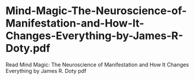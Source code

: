 # Mind-Magic-The-Neuroscience-of-Manifestation-and-How-It-Changes-Everything-by-James-R-Doty.pdf
Read Mind Magic: The Neuroscience of Manifestation and How It Changes Everything by James R. Doty pdf
